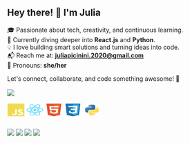 ## Hey there! 👋 I'm Julia

🎓 Passionate about tech, creativity, and continuous learning.  
🌱 Currently diving deeper into **React.js** and **Python**.  
💡 I love building smart solutions and turning ideas into code.  
📬 Reach me at: **juliapicinini.2020@gmail.com**  
💬 Pronouns: **she/her**

Let's connect, collaborate, and code something awesome! 🚀


   <a href="https://github.com/jupicinink/convoychat">
   <img height=200 align="center" src="https://github-readme-stats.vercel.app/api/top-langs?username=jupicinink&layout=compact&langs_count=8&card_width=120" />
   </a>
    <div style="display: inline_block"><br>
  <img align="center" alt="Ju-Js" height="30" width="40" src="https://raw.githubusercontent.com/devicons/devicon/master/icons/javascript/javascript-plain.svg">
  <img align="center" alt="Ju-React" height="30" width="40" src="https://raw.githubusercontent.com/devicons/devicon/master/icons/react/react-original.svg">
  <img align="center" alt="Ju-HTML" height="30" width="40" src="https://raw.githubusercontent.com/devicons/devicon/master/icons/html5/html5-original.svg">
  <img align="center" alt="Ju-CSS" height="30" width="40" src="https://raw.githubusercontent.com/devicons/devicon/master/icons/css3/css3-original.svg">
  <img align="center" alt="Ju-Python" height="30" width="40" src="https://raw.githubusercontent.com/devicons/devicon/master/icons/python/python-original.svg">

  </div>
  
  ##
 
   <div> 
  <a href="https://instagram.com/ju_picinink" target="_blank"><img src="https://img.shields.io/badge/-Instagram-%23E4405F?style=for-the-badge&logo=instagram&logoColor=white" target="_blank"></a>
  <a href="https://discord.gg/juliaamataehyung" target="_blank"><img src="https://img.shields.io/badge/Discord-7289DA?style=for-the-badge&logo=discord&logoColor=white" target="_blank"></a> 
  <a href = "mailto:juliapicinini.2020@gmail.com"><img src="https://img.shields.io/badge/-Gmail-%23333?style=for-the-badge&logo=gmail&logoColor=white" target="_blank"></a>
  <a href="https://www.linkedin.com/in/julia-picinini-320508263/" target="_blank"><img src="https://img.shields.io/badge/-LinkedIn-%230077B5?style=for-the-badge&logo=linkedin&logoColor=white" target="_blank"></a> 
  
   </div>
